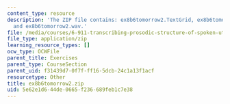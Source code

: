 ```yaml
---
content_type: resource
description: 'The ZIP file contains: ex8b6tomorrow2.TextGrid, ex8b6tomorrow2-ans.TextGrid,
  and ex8b6tomorrow2.wav.'
file: /media/courses/6-911-transcribing-prosodic-structure-of-spoken-utterances-with-tobi-january-iap-2006/5e62e1d644de0665f236689feb1c7e38_ex8b6tomorrow2.zip
file_type: application/zip
learning_resource_types: []
ocw_type: OCWFile
parent_title: Exercises
parent_type: CourseSection
parent_uid: f31439d7-0f7f-ff16-5dcb-24c1a13f1acf
resourcetype: Other
title: ex8b6tomorrow2.zip
uid: 5e62e1d6-44de-0665-f236-689feb1c7e38
---
```


